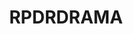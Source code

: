 ---
title: RPDRDRAMA
crosslinks:
- rupaulsdragrace
- rpdrcringe
- rpdragrace
- tmsbmeta
- u_imguralbumbot
- youtubefactsbot
- SubredditDrama
- KarmaCourt
- rpdrcirclejerk
- gaymers
- Drama
- AmericanHorrorStory
- AskReddit
- help
- john_yukis_bots
- Drag
- rpdrdramadrama
- ShitRedditSays
- youtubot
- askgaybros
---